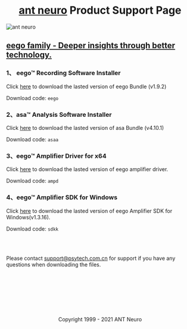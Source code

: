 #  <center>[ant neuro](https://www.ant-neuro.com/) Product Support Page </center>
![ant neuro](https://www.ant-neuro.com/sites/default/files/antneuro_logo_1_0.jpg) 


## [eego family - Deeper insights through better technology.](https://www.ant-neuro.com/products/eego_product_family)

### 1、 eego™ Recording Software Installer

Click [here](https://pan.baidu.com/s/1hMqlu7KYrohWcMlAuJFR2Q)  to download the lasted version of eego Bundle (v1.9.2)

Download code: ``` eego ```

### 2、asa™ Analysis Software Installer

Click [here](https://pan.baidu.com/s/1xkalvEfQ_4VDRTFi2n3Hyg)  to download the lasted version of asa Bundle (v4.10.1)

Download code: ``` asaa ```

### 3、eego™ Amplifier Driver for x64

Click [here](https://pan.baidu.com/s/1nhUtx2TOANI_2ByBxgwb-A)   to download the lasted version of eego amplifier driver.

Download code: ``` ampd ```

### 4、eego™ Amplifier SDK for Windows

Click [here](https://pan.baidu.com/s/1jYvONC6uVjuAADrQwPDbNg)   to download the lasted version of eego Amplifier SDK for Windows(v1.3.16).

Download code: ``` sdkk ```  

 <br />
  <br />
 

Please contact support@psytech.com.cn for support if you have any questions when downloading the files.


 <br />
  <br />
   <br />
 
      

 <br />
  <br />
   <br />
   

<p align="center"> Copyright 1999 - 2021 ANT Neuro </p>
  


